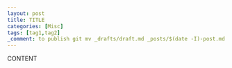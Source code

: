 ```yaml
---
layout: post
title: TITLE
categories: [Misc]
tags: [tag1,tag2]
_comment: to publish git mv _drafts/draft.md _posts/$(date -I)-post.md
---
```


CONTENT
